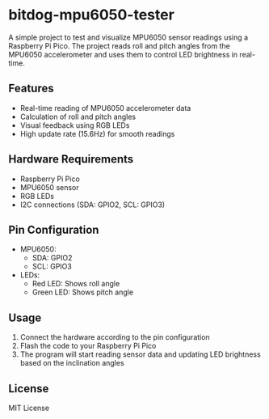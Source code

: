 # bitdog-mpu6050-tester

A simple project to test and visualize MPU6050 sensor readings using a Raspberry Pi Pico. The project reads roll and pitch angles from the MPU6050 accelerometer and uses them to control LED brightness in real-time.

## Features

- Real-time reading of MPU6050 accelerometer data
- Calculation of roll and pitch angles
- Visual feedback using RGB LEDs
- High update rate (15.6Hz) for smooth readings

## Hardware Requirements

- Raspberry Pi Pico
- MPU6050 sensor
- RGB LEDs
- I2C connections (SDA: GPIO2, SCL: GPIO3)

## Pin Configuration

- MPU6050:
  - SDA: GPIO2
  - SCL: GPIO3
- LEDs:
  - Red LED: Shows roll angle
  - Green LED: Shows pitch angle

## Usage

1. Connect the hardware according to the pin configuration
2. Flash the code to your Raspberry Pi Pico
3. The program will start reading sensor data and updating LED brightness based on the inclination angles

## License

MIT License 